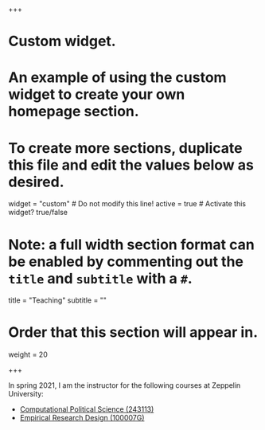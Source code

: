 +++
# Custom widget.
# An example of using the custom widget to create your own homepage section.
# To create more sections, duplicate this file and edit the values below as desired.
widget = "custom"  # Do not modify this line!
active = true  # Activate this widget? true/false

# Note: a full width section format can be enabled by commenting out the `title` and `subtitle` with a `#`.
title = "Teaching"
subtitle = ""

# Order that this section will appear in.
weight = 20

+++

In spring 2021, I am the instructor for the following courses at Zeppelin University:

- [Computational Political Science (243113) ](https://zuhause.zeppelin-university.net/scripts/mgrqispi.dll?APPNAME=CampusNet&PRGNAME=COURSEDETAILS&ARGUMENTS=-N000000000000002,-N000724,-N0,-N377385078800143,-N377385078800144,-N0,-N0,-N0)
- [Empirical Research Design (100007G)](https://zuhause.zeppelin-university.net/scripts/mgrqispi.dll?APPNAME=CampusNet&PRGNAME=COURSEDETAILS&ARGUMENTS=-N000000000000002,-N000640,-N0,-N377205468171698,-N377205468199699,-N0,-N0,-N3,-AHoUQegHqxuVtQSKUWDNjmSLUfNLPONWyRY5J7MKYvQpxVImgcfKXxQ57WUV07Y6LVjUNYgHfPqGHeUp5OD6ZHUog7DKV4IHvPzB-CQR6eUKJONPh3SltmdmwxNPV7YPH7DLXQzwlxdcA4oPlvMHoYIpocDcF4oLmPjRAxfVjfjHBOSommqWovvN9cYR9mqLuHfoj4qGEPNZQmdAAxzo8VjBFYYaNP-UyxY5JQzwYmZW7mZKjeqZQvzZevWLMRU5XVtAdfdatvdo8mB5BQSKZ3uitmSHf3BHACbNNfNwSRWK3HfZI7YKAeYDZxUpMvSaF7uUAPBKNOdo-4M5NfuoKOIlZHqRBcDm9O-7ZxYHtPfo3VMoPRge64gej7ZWLRdLqHvAwvM5FVzZjVZKu7YGTVN6L3I7dVSPDPqeZcgHHQzU6H-NG)